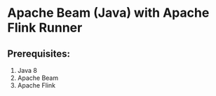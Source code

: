 # Apache Beam (Java) with Apache Flink Runner

## Prerequisites:
1. Java 8
2. Apache Beam
3. Apache Flink